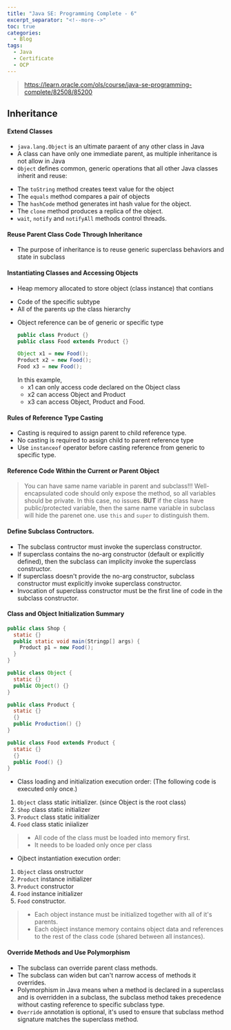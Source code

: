 ```yaml
---
title: "Java SE: Programming Complete - 6"
excerpt_separator: "<!--more-->"
toc: true
categories:
  - Blog
tags:
  - Java
  - Certificate
  - OCP
---
```


> https://learn.oracle.com/ols/course/java-se-programming-complete/82508/85200

## Inheritance

#### Extend Classes
- `java.lang.Object` is an ultimate paraent of any other class in Java
- A class can have only one immediate parent, as multiple inheritance is not allow in Java 
- `Object` defines common, generic operations that all other Java classes inherit and reuse:
 * The `toString` method creates teext value for the object
 * The `equals` method compares a pair of objects
 * The `hashCode` method generates int hash value for the object.
 * The `clone` method produces a replica of the object.
 * `wait`, `notify` and `notifyAll` methods control threads.

#### Reuse Parent Class Code Through Inheritance
- The purpose of inheritance is to reuse generic superclass behaviors and state in subclass

#### Instantiating Classes and Accessing Objects
- Heap memory allocated to store object (class instance) that contians
 * Code of the specific subtype
 * All of the parents up the class hierarchy
- Object reference can be of generic or specific type
  ```java
  public class Product {}
  public class Food extends Product {}

  Object x1 = new Food();
  Product x2 = new Food();
  Food x3 = new Food();
  ```
  In this example, 
  * x1 can only access code declared on the Object class
  * x2 can access Object and Product 
  * x3 can access Object, Product and Food.

#### Rules of Reference Type Casting
- Casting is required to assign parent to child reference type.
- No casting is required to assign child to parent reference type
- Use `instanceof` operator before casting reference from generic to specific type.

#### Reference Code Within the Current or Parent Object
> You can have same name variable in parent and subclass!!! Well-encapsulated code should only expose the method,
so all variables should be private. In this case, no issues. **BUT** if the class have public/protected variable,
then the same name variable in subclass will hide the parenet one. use `this` and `super` to distinguish them.

#### Define Subclass Contructors.
- The subclass contructor must invoke the superclass constructor.
- If superclass contains the no-arg constructor (default or explicitly defined), then the subclass can implicity invoke the superclass constructor.
- If superclass doesn't provide the no-arg constructor, subclass constructor must explicitly invoke superclass constructor.
- Invocation of superclass constructor must be the first line of code in the subclass constructor.

#### Class and Object Initialization Summary
```java
public class Shop {
  static {}
  public static void main(Stringp[] args) {
    Product p1 = new Food();
  }
}

public class Object {
  static {}
  public Object() {}
}

public class Product {
  static {}
  {}
  public Production() {}
}

public class Food extends Product {
  static {}
  {}
  public Food() {}
}
```
- Class loading and initialization execution order:
(The following code is executed only once.)
 1. `Object` class static initializer. (since Object is the root class)
 2. `Shop` class static initializer
 3. `Product` class static initializer
 4. `Food` class static iniializer
> - All code of the class must be loaded into memory first.
> - It needs to be loaded only once per class
- Ojbect instantiation execution order:
 1. `Object` class onstructor
 2. `Product` instance initializer
 3. `Product` constructor
 4. `Food` instance initializer
 5. `Food` constructor.
> - Each object instance must be initialized together with all of it's parents.
> - Each object instance memory contains object data and references to the rest of the class code (shared between all instances).

#### Override Methods and Use Polymorphism
- The subclass can override parent class methods.
- The subclass can widen but can't narrow access of methods it overrides.
- Polymorphism in Java means when a method is declared in a superclass and is overridden in a subclass, the subclass method takes precedence without casting reference to specific subclass type.
- `Override` annotation is optional, it's used to ensure that subclass method signature matches the superclass method.



